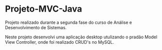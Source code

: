 # Projeto-MVC-Java

Projeto realizado durante a segunda fase do curso de Análise e Desenvolvimento de Sistemas.

Neste projeto desenvolvi uma aplicação desktop utulizando o pradão Model View Controller, onde foi realizado CRUD's no MySQL.

